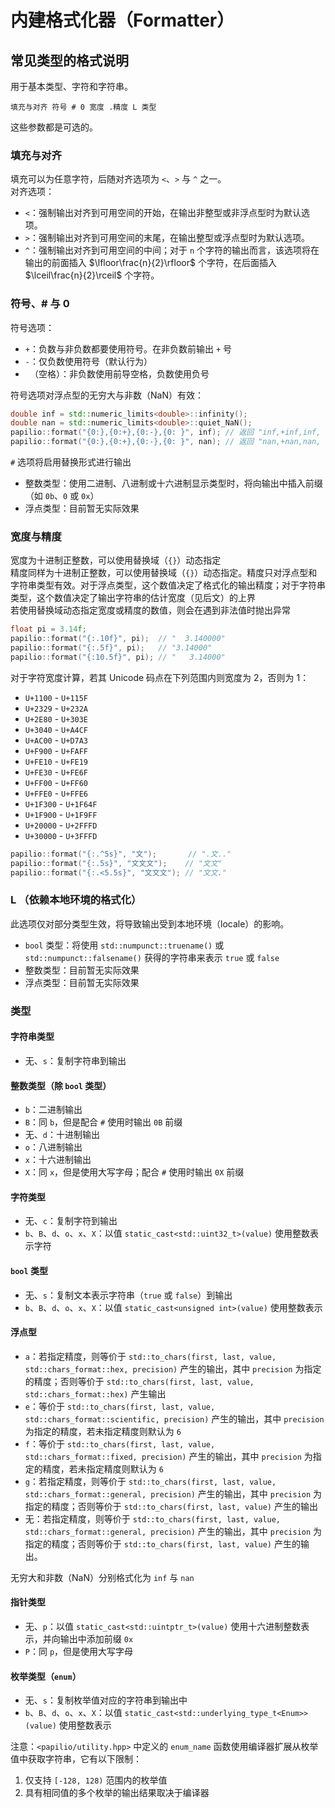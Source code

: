# 内建格式化器（Formatter）
## 常见类型的格式说明
用于基本类型、字符和字符串。
```
填充与对齐 符号 # 0 宽度 .精度 L 类型
```
这些参数都是可选的。

### 填充与对齐
填充可以为任意字符，后随对齐选项为 `<`、`>` 与 `^` 之一。  
对齐选项：  
- `<`：强制输出对齐到可用空间的开始，在输出非整型或非浮点型时为默认选项。
- `>`：强制输出对齐到可用空间的末尾，在输出整型或浮点型时为默认选项。
- `^`：强制输出对齐到可用空间的中间；对于 `n` 个字符的输出而言，该选项将在输出的前面插入 $\lfloor\frac{n}{2}\rfloor$ 个字符，在后面插入 $\lceil\frac{n}{2}\rceil$ 个字符。

### 符号、# 与 0
符号选项：
- `+`：负数与非负数都要使用符号。在非负数前输出 `+` 号
- `-`：仅负数使用符号（默认行为）
- ` `（空格）：非负数使用前导空格，负数使用负号

符号选项对浮点型的无穷大与非数（NaN）有效：
```c++
double inf = std::numeric_limits<double>::infinity();
double nan = std::numeric_limits<double>::quiet_NaN();
papilio::format("{0:},{0:+},{0:-},{0: }", inf); // 返回 "inf,+inf,inf, inf"
papilio::format("{0:},{0:+},{0:-},{0: }", nan); // 返回 "nan,+nan,nan, nan"
```

`#` 选项将启用替换形式进行输出
- 整数类型：使用二进制、八进制或十六进制显示类型时，将向输出中插入前缀（如 `0b`、`0` 或 `0x`）
- 浮点类型：目前暂无实际效果

### 宽度与精度
宽度为十进制正整数，可以使用替换域（`{}`）动态指定  
精度同样为十进制正整数，可以使用替换域（`{}`）动态指定。精度只对浮点型和字符串类型有效。对于浮点类型，这个数值决定了格式化的输出精度；对于字符串类型，这个数值决定了输出字符串的估计宽度（见后文）的上界  
若使用替换域动态指定宽度或精度的数值，则会在遇到非法值时抛出异常
```c++
float pi = 3.14f;
papilio::format("{:.10f}", pi);  // "  3.140000"
papilio::format("{:.5f}", pi);   // "3.14000"
papilio::format("{:10.5f}", pi); // "   3.14000"
```
对于字符宽度计算，若其 Unicode 码点在下列范围内则宽度为 2，否则为 1：  
- `U+1100` - `U+115F`
- `U+2329` - `U+232A`
- `U+2E80` - `U+303E`
- `U+3040` - `U+A4CF`
- `U+AC00` - `U+D7A3`
- `U+F900` - `U+FAFF`
- `U+FE10` - `U+FE19`
- `U+FE30` - `U+FE6F`
- `U+FF00` - `U+FF60`
- `U+FFE0` - `U+FFE6`
- `U+1F300` - `U+1F64F`
- `U+1F900` - `U+1F9FF`
- `U+20000` - `U+2FFFD`
- `U+30000` - `U+3FFFD`

```c++
papilio::format("{:.^5s}", "文");       // ".文.."
papilio::format("{:.5s}", "文文文");    // "文文"
papilio::format("{:.<5.5s}", "文文文"); // "文文."
```

### L （依赖本地环境的格式化）
此选项仅对部分类型生效，将导致输出受到本地环境（locale）的影响。
- `bool` 类型：将使用 `std::numpunct::truename()` 或 `std::numpunct::falsename()` 获得的字符串来表示 `true` 或 `false`
- 整数类型：目前暂无实际效果
- 浮点类型：目前暂无实际效果

### 类型
#### 字符串类型
- 无、`s`：复制字符串到输出

#### 整数类型（除 `bool` 类型）
- `b`：二进制输出
- `B`：同 `b`，但是配合 `#` 使用时输出 `0B` 前缀
- 无、`d`：十进制输出
- `o`：八进制输出
- `x`：十六进制输出
- `X`：同 `x`，但是使用大写字母；配合 `#` 使用时输出 `0X` 前缀

#### 字符类型
- 无、`c`：复制字符到输出
- `b`、`B`、`d`、`o`、`x`、`X`：以值 `static_cast<std::uint32_t>(value)` 使用整数表示字符

#### `bool` 类型
- 无、`s`：复制文本表示字符串（`true` 或 `false`）到输出
- `b`、`B`、`d`、`o`、`x`、`X`：以值 `static_cast<unsigned int>(value)` 使用整数表示

#### 浮点型
- `a`：若指定精度，则等价于 `std::to_chars(first, last, value, std::chars_format::hex, precision)` 产生的输出，其中 `precision` 为指定的精度；否则等价于 `std::to_chars(first, last, value, std::chars_format::hex)` 产生输出
- `e`：等价于 `std::to_chars(first, last, value, std::chars_format::scientific, precision)`  产生的输出，其中 `precision` 为指定的精度，若未指定精度则默认为 `6`
- `f`：等价于 `std::to_chars(first, last, value, std::chars_format::fixed, precision)` 产生的输出，其中 `precision` 为指定的精度，若未指定精度则默认为 `6`
- `g`：若指定精度，则等价于 `std::to_chars(first, last, value, std::chars_format::general, precision)` 产生的输出，其中 `precision` 为指定的精度；否则等价于 `std::to_chars(first, last, value)` 产生的输出
- 无：若指定精度，则等价于 `std::to_chars(first, last, value, std::chars_format::general, precision)` 产生的输出，其中 `precision` 为指定的精度；否则等价于 `std::to_chars(first, last, value)` 产生的输出。

无穷大和非数（NaN）分别格式化为 `inf` 与 `nan`

#### 指针类型
- 无、`p`：以值 `static_cast<std::uintptr_t>(value)` 使用十六进制整数表示，并向输出中添加前缀 `0x`
- `P`：同 `p`，但是使用大写字母

#### 枚举类型（`enum`）
- 无、`s`：复制枚举值对应的字符串到输出中
- `b`、`B`、`d`、`o`、`x`、`X`：以值 `static_cast<std::underlying_type_t<Enum>>(value)` 使用整数表示

注意：`<papilio/utility.hpp>` 中定义的 `enum_name` 函数使用编译器扩展从枚举值中获取字符串，它有以下限制：
1. 仅支持 `[-128, 128)` 范围内的枚举值
2. 具有相同值的多个枚举的输出结果取决于编译器
